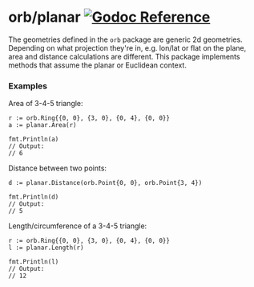 orb/planar [![Godoc Reference](https://godoc.org/github.com/paulmach/planar/geo?status.svg)](https://godoc.org/github.com/xerra-eo/orb/planar)
==========

The geometries defined in the `orb` package are generic 2d geometries.
Depending on what projection they're in, e.g. lon/lat or flat on the plane,
area and distance calculations are different. This package implements methods
that assume the planar or Euclidean context.

### Examples

Area of 3-4-5 triangle:

	r := orb.Ring{{0, 0}, {3, 0}, {0, 4}, {0, 0}}
	a := planar.Area(r)

	fmt.Println(a)
	// Output:
	// 6

Distance between two points:

	d := planar.Distance(orb.Point{0, 0}, orb.Point{3, 4})

	fmt.Println(d)
	// Output:
	// 5

Length/circumference of a 3-4-5 triangle:

	r := orb.Ring{{0, 0}, {3, 0}, {0, 4}, {0, 0}}
	l := planar.Length(r)

	fmt.Println(l)
	// Output:
	// 12
